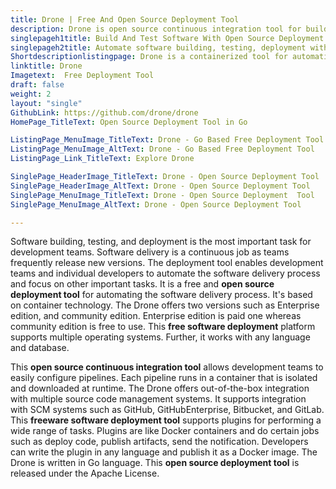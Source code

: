 ```yaml
---
title: Drone | Free And Open Source Deployment Tool
description: Drone is open source continuous integration tool for building and deploying software. Easily configure and run the pipeline in an isolated Docker container.
singlepageh1title: Build And Test Software With Open Source Deployment Tool
singlepageh2title: Automate software building, testing, deployment with self-service Continuous Integration and Continuous Delivery platform based on Go language.
Shortdescriptionlistingpage: Drone is a containerized tool for automating software building, testing, and deployment. Works with any source code manager, platform, and language.
linktitle: Drone
Imagetext:  Free Deployment Tool 
draft: false
weight: 2
layout: "single"
GithubLink: https://github.com/drone/drone
HomePage_TitleText: Open Source Deployment Tool in Go

ListingPage_MenuImage_TitleText: Drone - Go Based Free Deployment Tool
ListingPage_MenuImage_AltText: Drone - Go Based Free Deployment Tool
ListingPage_Link_TitleText: Explore Drone

SinglePage_HeaderImage_TitleText: Drone - Open Source Deployment Tool
SinglePage_HeaderImage_AltText: Drone - Open Source Deployment Tool
SinglePage_MenuImage_TitleText: Drone - Open Source Deployment  Tool
SinglePage_MenuImage_AltText: Drone - Open Source Deployment Tool

---
```


Software building, testing, and deployment is the most important task for development teams. Software delivery is a continuous job as teams frequently release new versions. The deployment tool enables development teams and individual developers to automate the software delivery process and focus on other important tasks. It is a free and **open source deployment tool** for automating the software delivery process. It's based on container technology. The Drone offers two versions such as Enterprise edition, and community edition. Enterprise edition is paid one whereas community edition is free to use. This **free software deployment** platform supports multiple operating systems. Further, it works with any language and database.

This **open source continuous integration tool** allows development teams to easily configure pipelines. Each pipeline runs in a container that is isolated and downloaded at runtime. The Drone offers out-of-the-box integration with multiple source code management systems. It supports integration with SCM systems such as GitHub, GitHubEnterprise, Bitbucket, and GitLab. This **freeware software deployment tool** supports plugins for performing a wide range of tasks. Plugins are like Docker containers and do certain jobs such as deploy code, publish artifacts, send the notification. Developers can write the plugin in any language and publish it as a Docker image. The Drone is written in Go language. This **open source deployment tool** is released under the Apache License.